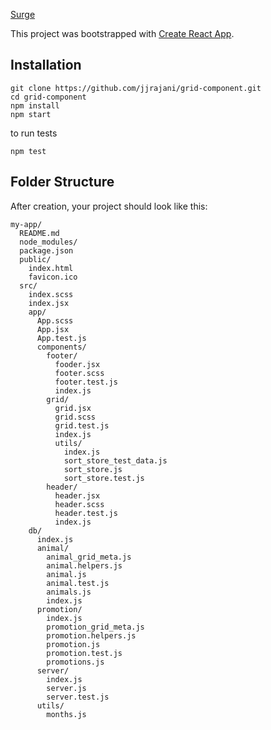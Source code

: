 [Surge](http://humdrum-grid-component-react.surge.sh/)

This project was bootstrapped with [Create React App](https://github.com/facebookincubator/create-react-app).

## Installation
```
git clone https://github.com/jjrajani/grid-component.git
cd grid-component
npm install
npm start
```

to run tests
```
npm test
```


## Folder Structure

After creation, your project should look like this:

```
my-app/
  README.md
  node_modules/
  package.json
  public/
    index.html
    favicon.ico
  src/
    index.scss
    index.jsx
    app/
      App.scss
      App.jsx
      App.test.js
      components/
        footer/
          fooder.jsx
          footer.scss
          footer.test.js
          index.js
        grid/
          grid.jsx
          grid.scss
          grid.test.js
          index.js
          utils/
            index.js
            sort_store_test_data.js
            sort_store.js
            sort_store.test.js
        header/
          header.jsx
          header.scss
          header.test.js
          index.js
    db/
      index.js
      animal/
        animal_grid_meta.js
        animal.helpers.js
        animal.js
        animal.test.js
        animals.js
        index.js
      promotion/
        index.js
        promotion_grid_meta.js
        promotion.helpers.js
        promotion.js
        promotion.test.js
        promotions.js
      server/
        index.js
        server.js
        server.test.js
      utils/
        months.js
```
